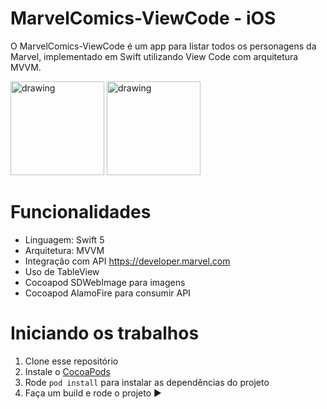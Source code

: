 # MarvelComics-ViewCode - iOS
O MarvelComics-ViewCode é um app para listar todos os personagens da Marvel, implementado em Swift utilizando View Code com arquitetura MVVM.

<img src="https://user-images.githubusercontent.com/58039168/174372332-248c25a1-1902-4ab5-bab1-1075a3883515.png" alt="drawing" width="150"/> <img src="https://user-images.githubusercontent.com/58039168/174371955-d1313d17-711a-46e7-87f7-b8a12e6d1a8e.png" alt="drawing" width="150"/> 

# Funcionalidades

- Linguagem: Swift 5
- Arquitetura: MVVM
- Integração com API https://developer.marvel.com
- Uso de TableView
- Cocoapod SDWebImage para imagens
- Cocoapod AlamoFire para consumir API
                                                                                                                                                  


# Iniciando os trabalhos

1. Clone esse repositório 
2. Instale o [CocoaPods](https://guides.cocoapods.org/using/getting-started.html)
3. Rode `pod install` para instalar as dependências do projeto
4. Faça um build e rode o projeto ▶️


